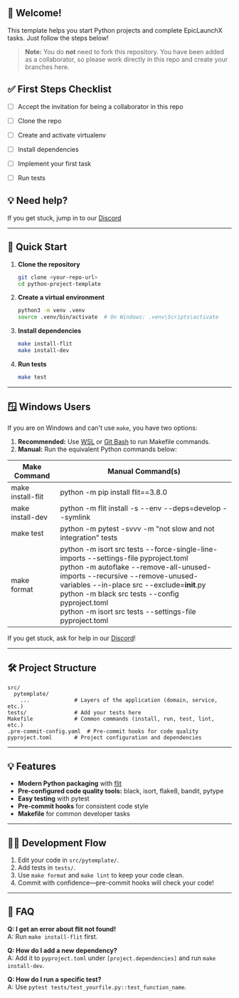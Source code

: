 ## 👋 Welcome!

This template helps you start Python projects and complete EpicLaunchX tasks. 
Just follow the steps below!

> **Note:** You do **not** need to fork this repository. You have been added as a collaborator, so please work directly in this repo and create your branches here.

## ✅ First Steps Checklist

- [ ] Accept the invitation for being a collaborator in this repo
- [ ] Clone the repo
- [ ] Create and activate virtualenv
- [ ] Install dependencies
- [ ] Implement your first task
- [ ] Run tests


## 💡 Need help?

If you get stuck, jump in to our [Discord](https://discord.gg/2R4BdaczUG)

---

## 🚀 Quick Start

1. **Clone the repository**
   ```bash
   git clone <your-repo-url>
   cd python-project-template
   ```

2. **Create a virtual environment**
   ```bash
   python3 -m venv .venv
   source .venv/bin/activate  # On Windows: .venv\Scripts\activate
   ```

3. **Install dependencies**
   ```bash
   make install-flit
   make install-dev
   ```

4. **Run tests**
   ```bash
   make test
   ```

---

## 🪟 Windows Users

If you are on Windows and can't use `make`, you have two options:

1. **Recommended:** Use [WSL](https://docs.microsoft.com/en-us/windows/wsl/) or [Git Bash](https://gitforwindows.org/) to run Makefile commands.
2. **Manual:** Run the equivalent Python commands below:

| Make Command         | Manual Command(s)                                                                 |
|----------------------|-----------------------------------------------------------------------------------|
| make install-flit    | python -m pip install flit==3.8.0                                                 |
| make install-dev     | python -m flit install -s --env --deps=develop --symlink                          |
| make test            | python -m pytest -svvv -m "not slow and not integration" tests                  |
| make format          | python -m isort src tests --force-single-line-imports --settings-file pyproject.toml <br> python -m autoflake --remove-all-unused-imports --recursive --remove-unused-variables --in-place src --exclude=__init__.py <br> python -m black src tests --config pyproject.toml <br> python -m isort src tests --settings-file pyproject.toml |

If you get stuck, ask for help in our [Discord](https://discord.gg/2R4BdaczUG)!

---

## 🛠️ Project Structure

```
src/
  pytemplate/
    ...              # Layers of the application (domain, service, etc.) 
tests/               # Add your tests here
Makefile             # Common commands (install, run, test, lint, etc.)
.pre-commit-config.yaml  # Pre-commit hooks for code quality
pyproject.toml       # Project configuration and dependencies
```

---

## 💡 Features

- **Modern Python packaging** with [flit](https://flit.readthedocs.io/)
- **Pre-configured code quality tools:** black, isort, flake8, bandit, pytype
- **Easy testing** with pytest
- **Pre-commit hooks** for consistent code style
- **Makefile** for common developer tasks

---

## 🧑‍💻 Development Flow

1. Edit your code in `src/pytemplate/`.
2. Add tests in `tests/`.
3. Use `make format` and `make lint` to keep your code clean.
4. Commit with confidence—pre-commit hooks will check your code!

---

## 📝 FAQ

**Q: I get an error about flit not found!**  
A: Run `make install-flit` first.

**Q: How do I add a new dependency?**  
A: Add it to `pyproject.toml` under `[project.dependencies]` and run `make install-dev`.

**Q: How do I run a specific test?**  
A: Use `pytest tests/test_yourfile.py::test_function_name`.